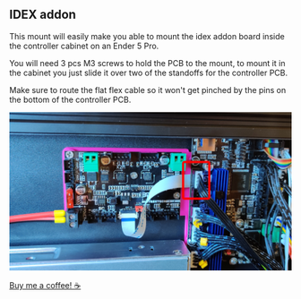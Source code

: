 ## IDEX addon

This mount will easily make you able to mount the idex addon board inside the controller cabinet on an Ender 5 Pro.

You will need 3 pcs M3 screws to hold the PCB to the mount, to mount it in the cabinet you just slide it over two of the standoffs for the controller PCB.

Make sure to route the flat flex cable so it won't get pinched by the pins on the bottom of the controller PCB.

![Cable route](https://raw.githubusercontent.com/Th3M1k3y/Ender-5/main/BIGTREETECH%20E3%20RRF%20V1.1/cablerouting.png)

[Buy me a coffee! ☕](https://www.buymeacoffee.com/mikeydk)
